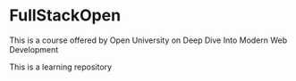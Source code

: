 # FullStackOpen

This is a course offered by Open University on Deep Dive Into Modern Web Development

This is a learning repository